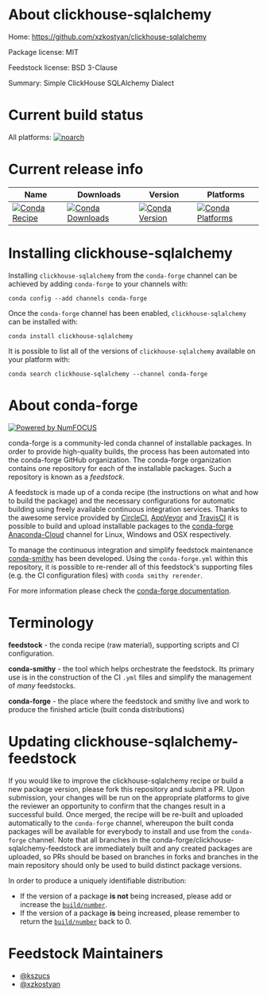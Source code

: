 <!--
# -*- mode: jinja -*-
-->

About clickhouse-sqlalchemy
===========================

Home: https://github.com/xzkostyan/clickhouse-sqlalchemy

Package license: MIT

Feedstock license: BSD 3-Clause

Summary: Simple ClickHouse SQLAlchemy Dialect



Current build status
====================

All platforms:
[![noarch](https://img.shields.io/circleci/project/github/conda-forge/clickhouse-sqlalchemy-feedstock/master.svg?label=noarch)](https://circleci.com/gh/conda-forge/clickhouse-sqlalchemy-feedstock)

Current release info
====================

| Name | Downloads | Version | Platforms |
| --- | --- | --- | --- |
| [![Conda Recipe](https://img.shields.io/badge/recipe-clickhouse--sqlalchemy-green.svg)](https://anaconda.org/conda-forge/clickhouse-sqlalchemy) | [![Conda Downloads](https://img.shields.io/conda/dn/conda-forge/clickhouse-sqlalchemy.svg)](https://anaconda.org/conda-forge/clickhouse-sqlalchemy) | [![Conda Version](https://img.shields.io/conda/vn/conda-forge/clickhouse-sqlalchemy.svg)](https://anaconda.org/conda-forge/clickhouse-sqlalchemy) | [![Conda Platforms](https://img.shields.io/conda/pn/conda-forge/clickhouse-sqlalchemy.svg)](https://anaconda.org/conda-forge/clickhouse-sqlalchemy) |

Installing clickhouse-sqlalchemy
================================

Installing `clickhouse-sqlalchemy` from the `conda-forge` channel can be achieved by adding `conda-forge` to your channels with:

```
conda config --add channels conda-forge
```

Once the `conda-forge` channel has been enabled, `clickhouse-sqlalchemy` can be installed with:

```
conda install clickhouse-sqlalchemy
```

It is possible to list all of the versions of `clickhouse-sqlalchemy` available on your platform with:

```
conda search clickhouse-sqlalchemy --channel conda-forge
```


About conda-forge
=================

[![Powered by NumFOCUS](https://img.shields.io/badge/powered%20by-NumFOCUS-orange.svg?style=flat&colorA=E1523D&colorB=007D8A)](http://numfocus.org)

conda-forge is a community-led conda channel of installable packages.
In order to provide high-quality builds, the process has been automated into the
conda-forge GitHub organization. The conda-forge organization contains one repository
for each of the installable packages. Such a repository is known as a *feedstock*.

A feedstock is made up of a conda recipe (the instructions on what and how to build
the package) and the necessary configurations for automatic building using freely
available continuous integration services. Thanks to the awesome service provided by
[CircleCI](https://circleci.com/), [AppVeyor](https://www.appveyor.com/)
and [TravisCI](https://travis-ci.org/) it is possible to build and upload installable
packages to the [conda-forge](https://anaconda.org/conda-forge)
[Anaconda-Cloud](https://anaconda.org/) channel for Linux, Windows and OSX respectively.

To manage the continuous integration and simplify feedstock maintenance
[conda-smithy](https://github.com/conda-forge/conda-smithy) has been developed.
Using the ``conda-forge.yml`` within this repository, it is possible to re-render all of
this feedstock's supporting files (e.g. the CI configuration files) with ``conda smithy rerender``.

For more information please check the [conda-forge documentation](https://conda-forge.org/docs/).

Terminology
===========

**feedstock** - the conda recipe (raw material), supporting scripts and CI configuration.

**conda-smithy** - the tool which helps orchestrate the feedstock.
                   Its primary use is in the construction of the CI ``.yml`` files
                   and simplify the management of *many* feedstocks.

**conda-forge** - the place where the feedstock and smithy live and work to
                  produce the finished article (built conda distributions)


Updating clickhouse-sqlalchemy-feedstock
========================================

If you would like to improve the clickhouse-sqlalchemy recipe or build a new
package version, please fork this repository and submit a PR. Upon submission,
your changes will be run on the appropriate platforms to give the reviewer an
opportunity to confirm that the changes result in a successful build. Once
merged, the recipe will be re-built and uploaded automatically to the
`conda-forge` channel, whereupon the built conda packages will be available for
everybody to install and use from the `conda-forge` channel.
Note that all branches in the conda-forge/clickhouse-sqlalchemy-feedstock are
immediately built and any created packages are uploaded, so PRs should be based
on branches in forks and branches in the main repository should only be used to
build distinct package versions.

In order to produce a uniquely identifiable distribution:
 * If the version of a package **is not** being increased, please add or increase
   the [``build/number``](https://conda.io/docs/user-guide/tasks/build-packages/define-metadata.html#build-number-and-string).
 * If the version of a package **is** being increased, please remember to return
   the [``build/number``](https://conda.io/docs/user-guide/tasks/build-packages/define-metadata.html#build-number-and-string)
   back to 0.

Feedstock Maintainers
=====================

* [@kszucs](https://github.com/kszucs/)
* [@xzkostyan](https://github.com/xzkostyan/)

